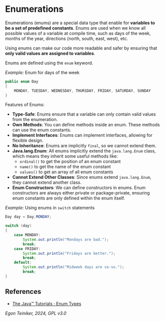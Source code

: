 # Enumerations

Enumerations (enums) are a special data type that enable for **variables to be 
a set of predefined constants**. Enums are used when we know all possible values 
of a variable at compile time, such as days of the week, months of the year, 
directions (north, south, east, west), etc. 

Using enums can make our code more readable and safer by ensuring that **only valid 
values are assigned to variables**.


Enums are defined using the `enum` keyword.

_Example:_ Enum for days of the week
```Java
public enum Day 
{
    MONDAY, TUESDAY, WEDNESDAY, THURSDAY, FRIDAY, SATURDAY, SUNDAY
}
```


Features of Enums:

* **Type-Safe**: Enums ensure that a variable can only contain valid values from the enumeration.
* **Own Methods**: You can define methods inside an enum. These methods can use the enum constants.
* **Implement Interfaces**: Enums can implement interfaces, allowing for flexible design.
* **No Inheritance**: Enums are implicitly `final`, so we cannot extend them.
* **Java.lang.Enum**: All enums implicitly extend the `java.lang.Enum` class, which means they 
    inherit some useful methods like: 
    * `ordinal()` to get the position of an enum constant 
    * `name()` to get the name of the enum constant
    * `values()` to get an array of all enum constants
* **Cannot Extend Other Classes**: Since enums extend `java.lang.Enum`, they cannot extend another class.
* **Enum Constructors**: We can define constructors in enums. Enum constructors are always either private 
    or package-private, ensuring enum constants are only defined within the enum itself.


_Example:_ Using enums in `switch` statements
```Java
Day day = Day.MONDAY;

switch (day) 
{
    case MONDAY:
        System.out.println("Mondays are bad.");
        break;
    case FRIDAY:
        System.out.println("Fridays are better.");
        break;
    default:
        System.out.println("Midweek days are so-so.");
        break;
}
```


## References

* [The Java™ Tutorials : Enum Types](https://docs.oracle.com/javase/tutorial/java/javaOO/enum.html)

*Egon Teiniker, 2024, GPL v3.0*